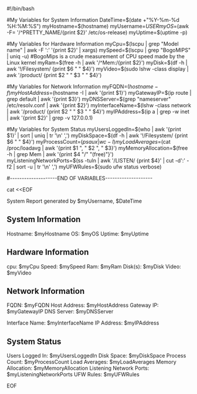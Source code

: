#!/bin/bash

#My Variables for System Information
DateTime=$(date +"%Y-%m-%d %H:%M:%S")
myHostname=$(hostname)
myUsername=$USER
myOS=$(awk -F= '/^PRETTY_NAME/{print $2}' /etc/os-release)
myUptime=$(uptime -p)

#My Variables for Hardware Information
myCpu=$(lscpu | grep "Model name" | awk -F ':' '{print $2}' | xargs)
mySpeed=$(lscpu | grep "BogoMIPS" | uniq -u) 
#BogoMips is a crude measurement of CPU speed made by the Linux kernel
myRam=$(free -h | awk '/^Mem:/{print $2}')
myDisk=$(df -h | awk '!/Filesystem/ {print $6 " " $4}')
myVideo=$(sudo lshw -class display | awk '/product/ {print $2 " " $3 " " $4}')

#My Variables for Network Information
myFQDN=$(hostname -f)
myHostAddress=$(hostname -I | awk '{print $1}')
myGatewayIP=$(ip route | grep default | awk '{print $3}')
myDNSServer=$(grep "nameserver" /etc/resolv.conf | awk '{print $2}')
myInterfaceName=$(lshw -class network | awk '/product/ {print $2 " " $3 " " $4}')
myIPAddress=$(ip a | grep -w inet | awk '{print $2}' | grep -v 127.0.0.1)

#My Variables for System Status
myUsersLoggedIn=$(who | awk '{print $1}' | sort | uniq | tr '\n' ',')
myDiskSpace=$(df -h | awk '!/Filesystem/ {print $6 " " $4}')
myProcessCount=$(ps aux | wc -l)
myLoadAverages=$(cat /proc/loadavg | awk '{print $1 ", " $2 ", " $3}')
myMemoryAllocation=$(free -h | grep Mem | awk '{print $4 "/" "(free)"}')
myListeningNetworkPorts=$(ss -tuln | awk '/LISTEN/ {print $4}' | cut -d':' -f2 | sort -u | tr '\n' ',')
myUFWRules=$(sudo ufw status verbose)

#--------------------END OF VARIABLES--------------------

cat <<EOF

System Report generated by $myUsername, $DateTime


System Information
--------------------
Hostname: $myHostname
OS: $myOS
Uptime: $myUptime


Hardware Information
--------------------
cpu: $myCpu
Speed: $mySpeed
Ram: $myRam
Disk(s): $myDisk
Video: $myVideo


Network Information
--------------------
FQDN: $myFQDN
Host Address: $myHostAddress
Gateway IP: $myGatewayIP
DNS Server: $myDNSServer
 
Interface Name: $myInterfaceName
IP Address: $myIPAddress


System Status
--------------------
Users Logged In: $myUsersLoggedIn
Disk Space: $myDiskSpace 
Process Count: $myProcessCount
Load Averages: $myLoadAverages
Memory Allocation: $myMemoryAllocation
Listening Network Ports: $myListeningNetworkPorts
UFW Rules: $myUFWRules


EOF
